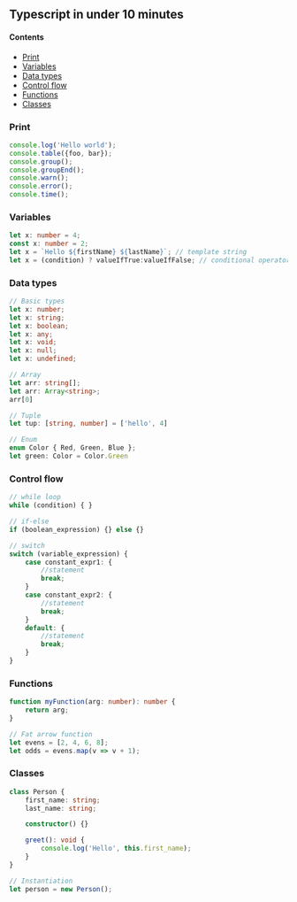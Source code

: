 ## Typescript in under 10 minutes

#### Contents

- [Print](#print)
- [Variables](#variables)
- [Data types](#dataTypes)
- [Control flow](#controlFlow)
- [Functions](#functions)
- [Classes](#classes)

### Print

```typescript
console.log('Hello world');
console.table({foo, bar});
console.group();
console.groupEnd();
console.warn();
console.error();
console.time();
```

### Variables

```typescript
let x: number = 4;
const x: number = 2;
let x = `Hello ${firstName} ${lastName}`; // template string
let x = (condition) ? valueIfTrue:valueIfFalse; // conditional operator
```

### Data types

```typescript
// Basic types
let x: number;
let x: string;
let x: boolean;
let x: any;
let x: void;
let x: null;
let x: undefined;

// Array
let arr: string[];
let arr: Array<string>;
arr[0]

// Tuple
let tup: [string, number] = ['hello', 4]

// Enum
enum Color { Red, Green, Blue };
let green: Color = Color.Green
```

### Control flow

```typescript
// while loop
while (condition) { }

// if-else
if (boolean_expression) {} else {}

// switch
switch (variable_expression) {
    case constant_expr1: {
        //statement
        break;
    }
    case constant_expr2: {
        //statement
        break;
    }
    default: {
        //statement 
        break;
    }
}
```

### Functions

```typescript
function myFunction(arg: number): number {
    return arg;
}

// Fat arrow function
let evens = [2, 4, 6, 8];
let odds = evens.map(v => v + 1);
```

### Classes

```typescript
class Person {
    first_name: string;
    last_name: string;

    constructor() {}

    greet(): void {
        console.log('Hello', this.first_name);
    }
}

// Instantiation
let person = new Person();
```
